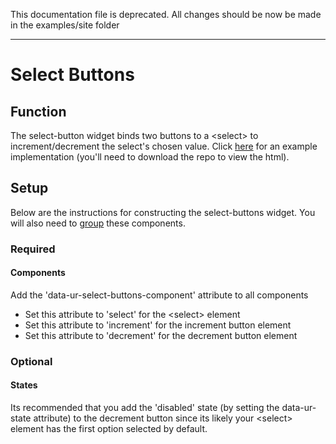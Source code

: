 This documentation file is deprecated. All changes should be now be made in the examples/site folder

---
# Select Buttons #

## Function ##

The select-button widget binds two buttons to a &lt;select&gt; to increment/decrement the select's chosen value. Click [here](../../examples/select_buttons.html) for an example implementation (you'll need to download the repo to view the html).

## Setup ##

Below are the instructions for constructing the select-buttons widget. You will also need to [group](../model/grouping.md) these components.

### Required ###

#### Components ####

Add the 'data-ur-select-buttons-component' attribute to all components

*  Set this attribute to 'select' for the &lt;select&gt; element
*  Set this attribute to 'increment' for the increment button element
*  Set this attribute to 'decrement' for the decrement button element

### Optional ###

#### States ####

Its recommended that you add the 'disabled' state (by setting the data-ur-state attribute) to the decrement button since its likely your &lt;select&gt; element has the first option selected by default.